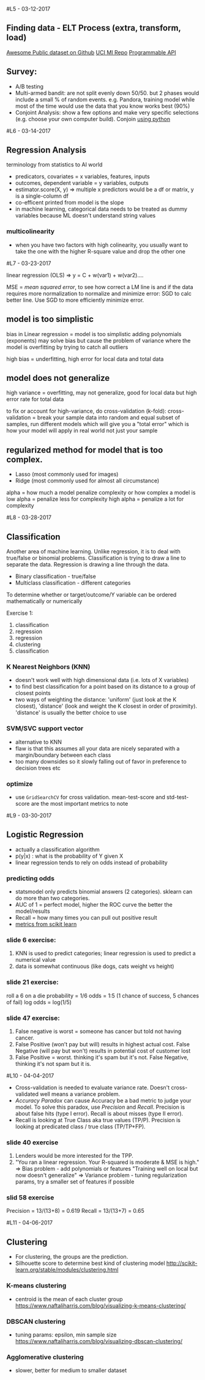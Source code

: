 #L5 - 03-12-2017

## Finding data - ELT Process (extra, transform, load)

[Awesome Public dataset on Github](https://github.com/caesar0301/awesome-public-datasets)
[UCI MI Repo](http://archive.ics.uci.edu/ml/)
[Programmable API](https://www.programmableweb.com/)

## Survey:
- A/B testing
- Multi-armed bandit: are not split evenly down 50/50. but 2 phases would include a small % of random events. e.g. Pandora, training model while most of the time would use the data that you know works best (90%)
- Conjoint Analysis: show a few options and make very specific selections (e.g. choose your own computer build). Conjoin [using python](https://github.com/Herka/Traditional-Conjoint-Analysis-with-Python/blob/master/Traditional%20Conjoint%20Analyse.ipynb)

#L6 - 03-14-2017

## Regression Analysis

terminology from statistics to AI world
- predicators, covariates = x variables, features, inputs
- outcomes, dependent variable = y variables, outputs
- estimator.score(X, y) => multiple x predictors would be a df or matrix, y is a single-column df
- co-efficent printed from model is the slope
- in machine learning, categorical data needs to be treated as dummy variables because ML doesn't understand string values

### multicolinearity
- when you have two factors with high colinearity, you usually want to take the one with the higher R-square value and drop the other one

#L7 - 03-23-2017

linear regression (OLS) => y = C + w(var1) + w(var2)....

MSE = *mean squared error*, to see how correct a LM line is and if the data requires more normalization
to normalize and minimize error: SGD to calc better line. Use SGD to more efficiently minimize error.

## model is too simplistic
bias in Linear regression = model is too simplistic
adding polynomials (exponents) may solve bias but cause the problem of variance where the model is overfitting by trying to catch all outliers

high bias = underfitting, high error for local data and total data

## model does not generalize
high variance = overfitting, may not generalize, good for local data but high error rate for total data

to fix or account for high-variance, do cross-validation (k-fold):
cross-validation = break your sample data into random and equal subset of samples, run different models which will give you a "total error" which is how your model will apply in real world not just your sample

## regularized method for model that is too complex.
- Lasso (most commonly used for images)
- Ridge (most commonly used for almost all circumstance)

alpha = how much a model penalize complexity or how complex a model is
low alpha = penalize less for complexity
high alpha = penalize a lot for complexity

#L8 - 03-28-2017

## Classification

Another area of machine learning. Unlike regression, it is to deal with true/false or binomial problems. Classification is trying to draw a line to separate the data. Regression is drawing a line through the data.
- Binary classification - true/false
- Multiclass classification - different categories

To determine whether or target/outcome/Y variable can be ordered mathematically or numerically

Exercise 1:
1. classification
2. regression
3. regression
4. clustering
5. classification

### K Nearest Neighbors (KNN)
- doesn't work well with high dimensional data (i.e. lots of X variables)
- to find best classification for a point based on its distance to a group of closest points
- two ways of weighting the distance: 'uniform' (just look at the K closest), 'distance' (look and weight the K closest in order of proximity). 'distance' is usually the better choice to use

### SVM/SVC support vector
- alternative to KNN
- flaw is that this assumes all your data are nicely separated with a margin/boundary between each class
- too many downsides so it slowly falling out of favor in preference to decision trees etc

### optimize
- use `GridSearchCV` for cross validation. mean-test-score and std-test-score are the most important metrics to note

#L9 - 03-30-2017

## Logistic Regression

- actually a classification algorithm
- p(y|x) : what is the probability of Y given X
- linear regression tends to rely on odds instead of probability

### predicting odds
- statsmodel only predicts binomial answers (2 categories). sklearn can do more than two categories.
- AUC of 1 = perfect model, higher the ROC curve the better the model/results
- Recall = how many times you can pull out positive result
- [metrics from scikit learn](http://scikit-learn.org/stable/modules/classes.html#sklearn-metrics-metrics)

### slide 6 exercise:
1. KNN is used to predict categories; linear regression is used to predict a numerical value
2. data is somewhat continuous (like dogs, cats weight vs height)

### slide 21 exercise:
roll a 6 on a die
probability = 1/6
odds = 1:5 (1 chance of success, 5 chances of fail)
log odds = log(1/5)

### slide 47 exercise:
1. False negative is worst = someone has cancer but told not having cancer.
2. False Positive (won’t pay but will) results in highest actual cost. False Negative (will pay but won't) results in potential cost of customer lost
3. False Positive = worst. thinking it's spam but it's not. False Negative, thinking it's not spam but it is.

#L10 - 04-04-2017

- Cross-validation is needed to evaluate variance rate. Doesn't cross-validated well means a variance problem.
- *Accuracy Paradox* can cause Accuracy be a bad metric to judge your model. To solve this paradox, use *Precision* and *Recall*. Precision is about false hits (type I error). Recall is about misses (type II error).
- Recall is looking at True Class aka true values (TP/P). Precision is looking at predicated class / true class (TP/TP+FP).

### slide 40 exercise

1. Lenders would be more interested for the TPP.
2. "You ran a linear regression. Your R-squared is moderate & MSE is high." => Bias problem - add polynomials or features
"Training well on local but now doesn't generalize" => Variance problem - tuning regularization params, try a smaller set of features if possible

### slid 58 exercise
Precision = 13/(13+8) = 0.619
Recall = 13/(13+7) = 0.65

#L11 - 04-06-2017

## Clustering
- For clustering, the groups are the prediction.
- Silhouette score to determine best kind of clustering model
http://scikit-learn.org/stable/modules/clustering.html

### K-means clustering
- centroid is the mean of each cluster group
https://www.naftaliharris.com/blog/visualizing-k-means-clustering/

### DBSCAN clustering
- tuning params: epsilon, min sample size
https://www.naftaliharris.com/blog/visualizing-dbscan-clustering/

### Agglomerative clustering
- slower, better for medium to smaller dataset
